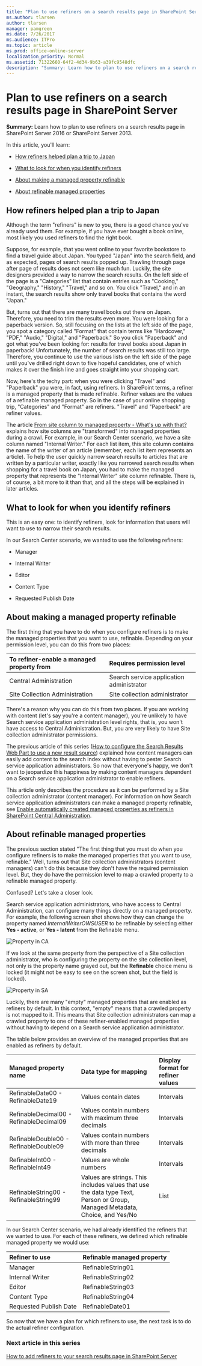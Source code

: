 ```yaml
---
title: "Plan to use refiners on a search results page in SharePoint Server"
ms.author: tlarsen
author: tlarsen
manager: pamgreen
ms.date: 7/26/2017
ms.audience: ITPro
ms.topic: article
ms.prod: office-online-server
localization_priority: Normal
ms.assetid: 71322660-64f2-4d34-9b63-a39fc9548dfc
description: "Summary: Learn how to plan to use refiners on a search results page in SharePoint Server 2016 or SharePoint Server 2013."
---
```


# Plan to use refiners on a search results page in SharePoint Server

 **Summary:** Learn how to plan to use refiners on a search results page in SharePoint Server 2016 or SharePoint Server 2013. 
  
In this article, you'll learn:
  
- [How refiners helped plan a trip to Japan](plan-to-use-refiners-on-a-search-results-page.md#BKMK_HowRefinersHelpedPlanaTriptoJapan)
    
- [What to look for when you identify refiners](plan-to-use-refiners-on-a-search-results-page.md#BKMK_WhattoLookforWhenYouIdentifyRefiners)
    
- [About making a managed property refinable](plan-to-use-refiners-on-a-search-results-page.md#BKMK_AboutMakingaManagedPropertyRefinable)
    
- [About refinable managed properties](plan-to-use-refiners-on-a-search-results-page.md#BKMK_AboutRefinableManagedProperties)
    
## How refiners helped plan a trip to Japan
<a name="BKMK_HowRefinersHelpedPlanaTriptoJapan"> </a>

Although the term "refiners" is new to you, there is a good chance you've already used them. For example, if you have ever bought a book online, most likely you used refiners to find the right book.
  
Suppose, for example, that you went online to your favorite bookstore to find a travel guide about Japan. You typed "Japan" into the search field, and as expected, pages of search results popped up. Trawling through page after page of results does not seem like much fun. Luckily, the site designers provided a way to narrow the search results. On the left side of the page is a "Categories" list that contain entries such as "Cooking," "Geography," "History," "Travel," and so on. You click "Travel," and in an instant, the search results show only travel books that contains the word "Japan."
  
But, turns out that there are many travel books out there on Japan. Therefore, you need to trim the results even more. You were looking for a paperback version. So, still focusing on the lists at the left side of the page, you spot a category called "Format" that contain terms like "Hardcover," "PDF," "Audio," "Digital," and "Paperback." So you click "Paperback" and got what you've been looking for: results for travel books about Japan in paperback! Unfortunately, the number of search results was still too large. Therefore, you continue to use the various lists on the left side of the page until you've drilled right down to five hopeful candidates, one of which makes it over the finish line and goes straight into your shopping cart.
  
Now, here's the techy part: when you were clicking "Travel" and "Paperback" you were, in fact, using refiners. In SharePoint terms, a refiner is a managed property that is made refinable. Refiner values are the values of a refinable managed property. So in the case of your online shopping trip, "Categories" and "Format" are refiners. "Travel" and "Paperback" are refiner values.
  
The article [From site column to managed property - What's up with that?](../administration/from-site-column-to-managed-propertywhat-s-up-with-that.md) explains how site columns are "transformed" into managed properties during a crawl. For example, in our Search Center scenario, we have a site column named "Internal Writer." For each list item, this site column contains the name of the writer of an article (remember, each list item represents an article). To help the user quickly narrow search results to articles that are written by a particular writer, exactly like you narrowed search results when shopping for a travel book on Japan, you had to make the managed property that represents the "Internal Writer" site column refinable. There is, of course, a bit more to it than that, and all the steps will be explained in later articles. 
  
## What to look for when you identify refiners
<a name="BKMK_WhattoLookforWhenYouIdentifyRefiners"> </a>

This is an easy one: to identify refiners, look for information that users will want to use to narrow their search results.
  
In our Search Center scenario, we wanted to use the following refiners:
  
- Manager
    
- Internal Writer
    
- Editor
    
- Content Type
    
- Requested Publish Date
    
## About making a managed property refinable
<a name="BKMK_AboutMakingaManagedPropertyRefinable"> </a>

The first thing that you have to do when you configure refiners is to make the managed properties that you want to use, refinable. Depending on your permission level, you can do this from two places:
  
|**To refiner-enable a managed property from**|**Requires permission level**|
|:-----|:-----|
|Central Administration  <br/> |Search service application administrator  <br/> |
|Site Collection Administration  <br/> |Site collection administrator  <br/> |
   
There's a reason why you can do this from two places. If you are working with content (let's say you're a content manager), you're unlikely to have Search service application administration level rights, that is, you won't have access to Central Administration. But, you are very likely to have Site collection administrator permissions.
  
The previous article of this series ([How to configure the Search Results Web Part to use a new result source](how-to-configure-the-search-results-web-part-to-use-a-new-result-source.md#BKMK_HowtoConfiguretheSearchResultsWebParttoUseaNewResultSource)) explained how content managers can easily add content to the search index without having to pester Search service application administrators. So now that everyone's happy, we don't want to jeopardize this happiness by making content managers dependent on a Search service application administrator to enable refiners.
  
This article only describes the procedure as it can be performed by a Site collection administrator (content manager). For information on how Search service application administrators can make a managed property refinable, see [Enable automatically created managed properties as refiners in SharePoint Central Administration](../administration/configure-refiners-and-faceted-navigation.md#BKMK_EnableInCA).
  
## About refinable managed properties
<a name="BKMK_AboutRefinableManagedProperties"> </a>

The previous section stated "The first thing that you must do when you configure refiners is to make the managed properties that you want to use, refinable." Well, turns out that Site collection administrators (content managers) can't do this because they don't have the required permission level. But, they do have the permission level to map a crawled property to a refinable managed property.
  
Confused? Let's take a closer look.
  
Search service application administrators, who have access to Central Administration, can configure many things directly on a managed property. For example, the following screen shot shows how they can change the property named  *InternalWriterOWSUSER*  to be refinable by selecting either **Yes - active**, or **Yes - latent** from the Refinable menu. 
  
![Property in CA](../media/OTCSP_PropertyInCA.png)
  
If we look at the same property from the perspective of a Site collection administrator, who is configuring the property on the site collection level, not only is the property name grayed out, but the **Refinable** choice menu is locked (it might not be easy to see on the screen shot, but the field is locked). 
  
![Property in SA](../media/OTCSP_PropertyInSA.png)
  
Luckily, there are many "empty" managed properties that are enabled as refiners by default. In this context, "empty" means that a crawled property is not mapped to it. This means that Site collection administrators can map a crawled property to one of these refiner-enabled managed properties without having to depend on a Search service application administrator.
  
The table below provides an overview of the managed properties that are enabled as refiners by default.
  
|**Managed property name**|**Data type for mapping**|**Display format for refiner values**|
|:-----|:-----|:-----|
|RefinableDate00 - RefinableDate19  <br/> |Values contain dates  <br/> |Intervals  <br/> |
|RefinableDecimal00 - RefinableDecimal09  <br/> |Values contain numbers with maximum three decimals  <br/> |Intervals  <br/> |
|RefinableDouble00 - RefinableDouble09  <br/> |Values contain numbers with more than three decimals  <br/> |Intervals  <br/> |
|RefinableInt00 - RefinableInt49  <br/> |Values are whole numbers  <br/> |Intervals  <br/> |
|RefinableString00 - RefinableString99  <br/> |Values are strings. This includes values that use the data type Text, Person or Group, Managed Metadata, Choice, and Yes/No  <br/> |List  <br/> |
   
In our Search Center scenario, we had already identified the refiners that we wanted to use. For each of these refiners, we defined which refinable managed property we would use:
  
|**Refiner to use**|**Refinable managed property**|
|:-----|:-----|
|Manager  <br/> |RefinableString01  <br/> |
|Internal Writer  <br/> |RefinableString02  <br/> |
|Editor  <br/> |RefinableString03  <br/> |
|Content Type  <br/> |RefinableString04  <br/> |
|Requested Publish Date  <br/> |RefinableDate01  <br/> |
   
So now that we have a plan for which refiners to use, the next task is to do the actual refiner configuration.
  
### Next article in this series

[How to add refiners to your search results page in SharePoint Server](how-to-add-refiners-to-your-search-results-page.md)
  

